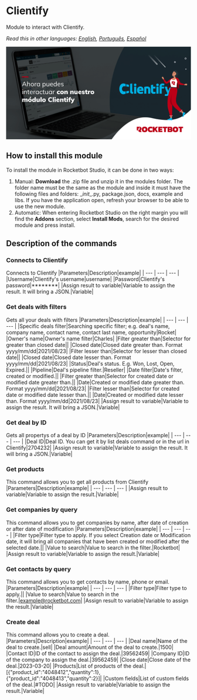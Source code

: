 # Clientify
  
Module to interact with Clientify.  

*Read this in other languages: [English](Manual_Clientify.md), [Português](Manual_Clientify.pr.md), [Español](Manual_Clientify.es.md)*
  
![banner](imgs/Banner_Clientify.png)
## How to install this module
  
To install the module in Rocketbot Studio, it can be done in two ways:
1. Manual: __Download__ the .zip file and unzip it in the modules folder. The folder name must be the same as the module and inside it must have the following files and folders: \__init__.py, package.json, docs, example and libs. If you have the application open, refresh your browser to be able to use the new module.
2. Automatic: When entering Rocketbot Studio on the right margin you will find the **Addons** section, select **Install Mods**, search for the desired module and press install.  


## Description of the commands

### Connects to Clientify
  
Connects to Clientify
|Parameters|Description|example|
| --- | --- | --- |
|Username|Clientify's username|username|
|Password|Clientify's password|********|
|Assign result to variable|Variable to assign the result. It will bring a JSON.|Variable|

### Get deals with filters
  
Gets all your deals with filters
|Parameters|Description|example|
| --- | --- | --- |
|Specific deals filter|Searching specific filter; e.g. deal's name, company name, contact name, contact last name, opportunity|Rocket|
|Owner's name|Owner's name filter|Charles|
|Filter greater than|Selector for greater than closed date||
|Closed date|Closed date greater than. Format yyyy/mm/dd|2021/08/23|
|Filter lesser than|Selector for lesser than closed date||
|Closed date|Closed date lesser than. Format yyyy/mm/dd|2021/08/23|
|Status|Deal's status. E.g. Won, Lost, Open, Expired.||
|Pipeline|Deal's pipeline filter.|Reseller|
|Date filter|Date's filter, created or modified.||
|Filter greater than|Selector for created date or modified date greater than.||
|Date|Created or modified date greater than. Format yyyy/mm/dd|2021/08/23|
|Filter lesser than|Selector for created date or modified date lesser than.||
|Date|Created or modified date lesser than. Format yyyy/mm/dd|2021/08/23|
|Assign result to variable|Variable to assign the result. It will bring a JSON.|Variable|

### Get deal by ID
  
Gets all propertys of a deal by ID
|Parameters|Description|example|
| --- | --- | --- |
|Deal ID|Deal ID. You can get it by list deals command or in the url in Clientify|2704232|
|Assign result to variable|Variable to assign the result. It will bring a JSON.|Variable|

### Get products
  
This command allows you to get all products from Clientify
|Parameters|Description|example|
| --- | --- | --- |
|Assign result to variable|Variable to assign the result.|Variable|

### Get companies by query
  
This command allows you to get companies by name, after date of creation or after date of modification
|Parameters|Description|example|
| --- | --- | --- |
|Filter type|Filter type to apply. If you select Creation date or Modification date, it will bring all companies that have been created or modified after the selected date.||
|Value to search|Value to search in the filter.|Rocketbot|
|Assign result to variable|Variable to assign the result.|Variable|

### Get contacts by query
  
This command allows you to get contacts by name, phone or email.
|Parameters|Description|example|
| --- | --- | --- |
|Filter type|Filter type to apply.||
|Value to search|Value to search in the filter.|example@rocketbot.com|
|Assign result to variable|Variable to assign the result.|Variable|

### Create deal
  
This command allows you to create a deal.
|Parameters|Description|example|
| --- | --- | --- |
|Deal name|Name of the deal to create.|sell|
|Deal amount|Amount of the deal to create.|1500|
|Contact ID|ID of the contact to assign the deal.|39562459|
|Company ID|ID of the company to assign the deal.|39562459|
|Close date|Close date of the deal.|2023-03-20|
|Products|List of products of the deal.|[{"product_id":"4048412","quantity":1}, {"product_id":"4048413","quantity":2}]|
|Custom fields|List of custom fields of the deal.|#TODO|
|Assign result to variable|Variable to assign the result.|Variable|
